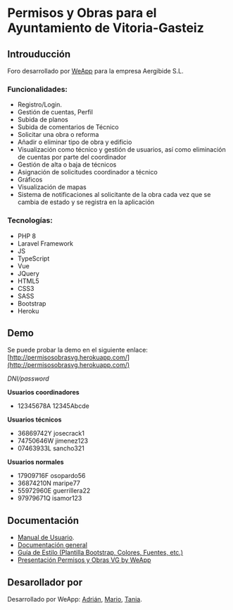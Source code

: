 # Permisos y Obras para el Ayuntamiento de Vitoria-Gasteiz
## Introuducción
Foro desarrollado por [WeApp](https://twitter.com/weappdev) para la empresa Aergibide S.L.   
### Funcionalidades:      

*  Registro/Login.
*  Gestión de cuentas, Perfil
*  Subida de planos
*  Subida de comentarios de Técnico
*  Solicitar una obra o reforma
*  Añadir o eliminar tipo de obra y edificio
*  Visualización como técnico y gestión de usuarios, así como eliminación de cuentas por parte del coordinador
*  Gestión de alta o baja de técnicos
*  Asignación de solicitudes coordinador a técnico 
*  Gráficos
*  Visualización de mapas
*  Sistema de notificaciones al solicitante de la obra cada vez que se cambia de estado y se registra en la aplicación

### Tecnologías:     

* PHP 8
* Laravel Framework
* JS
* TypeScript
* Vue
* JQuery
* HTML5
* CSS3
* SASS
* Bootstrap
* Heroku

## Demo 
Se puede probar la demo en el siguiente enlace: [http://permisosobrasvg.herokuapp.com/](http://permisosobrasvg.herokuapp.com/) 

*DNI/password*
 
**Usuarios coordinadores**

* 12345678A     12345Abcde
 
**Usuarios técnicos**

* 36869742Y     josecrack1
* 74750646W    jimenez123
* 07463933L     sancho321
 
**Usuarios normales**

* 17909716F     osopardo56
* 36874210N     maripe77
* 55972960E     guerrillera22
* 97979671Q     isamor123



## Documentación
*   [Manual de Usuario](https://drive.google.com/file/d/1CP4r8aVmTcF2zIXy2dBIgVooc_gkQKdp/view?usp=sharing).  
*   [Documentación general](https://drive.google.com/file/d/1z5PKU7qkAN7tg9w9ZLiNnKrAaz_b-yx5/view?usp=sharing)
*   [Guía de Estilo (Plantilla Bootstrap, Colores, Fuentes, etc.)]()
*   [Presentación Permisos y Obras VG by WeApp](https://drive.google.com/file/d/1yKs6hElUgbTizD8uGsclnwg5eS9NAbux/view?usp=sharing)


## Desarollador por
Desarrollado por WeApp: [Adrián](https://github.com/adrianpisabarrogarcia), [Mario](https://github.com/mariozaton01), [Tania](https://github.com/TaniaGarciaOlarte).
